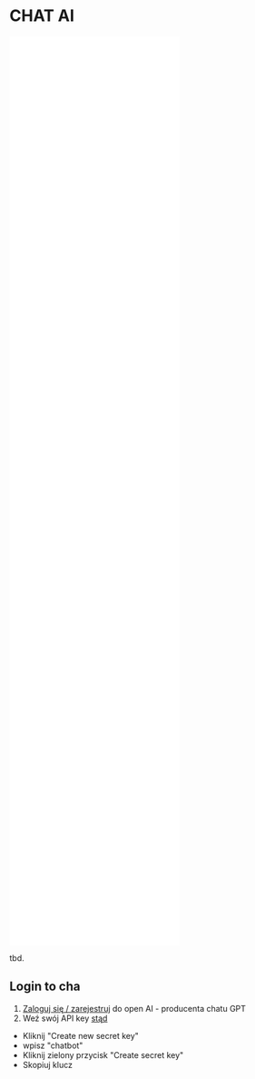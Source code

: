# CHAT AI

<iframe src="src_html/chatai.html" style="min-height:40vh;border:none;z-index:1;"></iframe>

tbd.

## Login to cha
1. [Zaloguj się / zarejestruj](https://platform.openai.com/overview) do open AI - producenta chatu GPT
2. Weź swój API key [stąd](https://platform.openai.com/account/api-keys)
  - Kliknij "Create new secret key" 
  - wpisz "chatbot"
  - Kliknij zielony przycisk "Create secret key" 
  - Skopiuj klucz
  